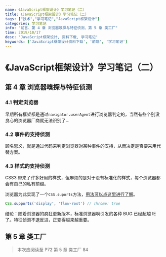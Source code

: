 ```yaml
---
name: 《JavaScript框架设计》学习笔记（二）
title: 《JavaScript框架设计》学习笔记（二）
tags: ["技术","学习笔记","JavaScript框架设计"]
categories: 学习笔记
info: "前言、第 4 章 浏览器嗅探与特征侦测、第 5 章 类工厂"
time: 2019/10/17
desc: 'JavaScript框架设计, 资料下载, 学习笔记'
keywords: ['JavaScript框架设计资料下载', '前端', '学习笔记']
---
```


# 《JavaScript框架设计》学习笔记（二）

## 第 4 章 浏览器嗅探与特征侦测

### 4.1 判定浏览器

早期所有框架都是通过`navigator.userAgent`进行浏览器判定的，当然有些个别没良心的浏览器厂商就无法识别了...

### 4.2 事件的支持侦测

顾名思义，就是通过代码来判定浏览器对某种事件的支持，从而决定是否要采用代替方案。

### 4.3 样式的支持侦测

CSS3 带来了许多好用的样式，但麻烦的是对于没有标准化的样式，每个浏览器都会有自己的私有前缀。

浏览器为此实现了一个`CSS.suports`方法，[用法可以点这里进行了解](https://developer.mozilla.org/zh-CN/docs/Web/API/CSS/supports)。

```javascript
CSS.supports('display', 'flow-root') // chrome: true
```

结论：随着浏览器的疯狂更新版本，标准浏览器啊引发的各种 BUG 已经超越 IE 了。特征侦测不退反进，正变得越来越重要。

## 第 5 章 类工厂



> 本次应阅读至 P72 第 5 章 类工厂 84